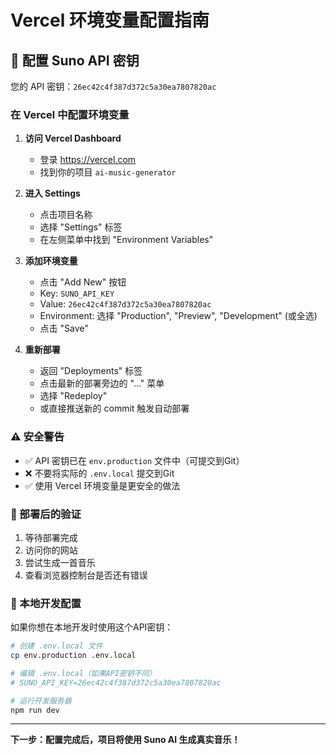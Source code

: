 # Vercel 环境变量配置指南

## 🎯 配置 Suno API 密钥

您的 API 密钥：`26ec42c4f387d372c5a30ea7807820ac`

### 在 Vercel 中配置环境变量

1. **访问 Vercel Dashboard**
   - 登录 https://vercel.com
   - 找到你的项目 `ai-music-generator`

2. **进入 Settings**
   - 点击项目名称
   - 选择 "Settings" 标签
   - 在左侧菜单中找到 "Environment Variables"

3. **添加环境变量**
   - 点击 "Add New" 按钮
   - Key: `SUNO_API_KEY`
   - Value: `26ec42c4f387d372c5a30ea7807820ac`
   - Environment: 选择 "Production", "Preview", "Development" (或全选)
   - 点击 "Save"

4. **重新部署**
   - 返回 "Deployments" 标签
   - 点击最新的部署旁边的 "..." 菜单
   - 选择 "Redeploy"
   - 或直接推送新的 commit 触发自动部署

### ⚠️ 安全警告

- ✅ API 密钥已在 `env.production` 文件中（可提交到Git）
- ❌ 不要将实际的 `.env.local` 提交到Git
- ✅ 使用 Vercel 环境变量是更安全的做法

### 🔄 部署后的验证

1. 等待部署完成
2. 访问你的网站
3. 尝试生成一首音乐
4. 查看浏览器控制台是否还有错误

### 📝 本地开发配置

如果你想在本地开发时使用这个API密钥：

```bash
# 创建 .env.local 文件
cp env.production .env.local

# 编辑 .env.local（如果API密钥不同）
# SUNO_API_KEY=26ec42c4f387d372c5a30ea7807820ac

# 运行开发服务器
npm run dev
```

---

**下一步：配置完成后，项目将使用 Suno AI 生成真实音乐！**

